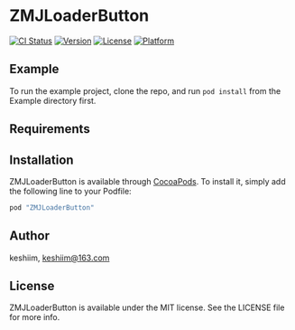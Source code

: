 # ZMJLoaderButton

[![CI Status](http://img.shields.io/travis/keshiim/ZMJLoaderButton.svg?style=flat)](https://travis-ci.org/keshiim/ZMJLoaderButton)
[![Version](https://img.shields.io/cocoapods/v/ZMJLoaderButton.svg?style=flat)](http://cocoapods.org/pods/ZMJLoaderButton)
[![License](https://img.shields.io/cocoapods/l/ZMJLoaderButton.svg?style=flat)](http://cocoapods.org/pods/ZMJLoaderButton)
[![Platform](https://img.shields.io/cocoapods/p/ZMJLoaderButton.svg?style=flat)](http://cocoapods.org/pods/ZMJLoaderButton)

## Example

To run the example project, clone the repo, and run `pod install` from the Example directory first.

## Requirements

## Installation

ZMJLoaderButton is available through [CocoaPods](http://cocoapods.org). To install
it, simply add the following line to your Podfile:

```ruby
pod "ZMJLoaderButton"
```

## Author

keshiim, keshiim@163.com

## License

ZMJLoaderButton is available under the MIT license. See the LICENSE file for more info.
